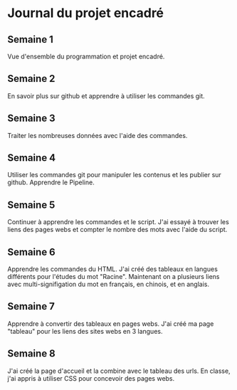 # Journal du projet encadré
## Semaine 1
Vue d'ensemble du programmation et projet encadré.

## Semaine 2
En savoir plus sur github et apprendre à utiliser les commandes git.

## Semaine 3
Traiter les nombreuses données avec l'aide des commandes.

## Semaine 4
Utiliser les commandes git pour manipuler les contenus et les publier sur github.
Apprendre le Pipeline.

## Semaine 5
Continuer à apprendre les commandes et le script. J'ai essayé à trouver les liens des pages webs et compter le nombre des mots avec l'aide du script.

## Semaine 6
Apprendre les commandes du HTML. J'ai créé des tableaux en langues différents pour l'études du mot "Racine". Maintenant on a plusieurs liens avec multi-signifigation du mot en français, en chinois, et en anglais.

## Semaine 7
Apprendre à convertir des tableaux en pages webs. J'ai créé ma page "tableau" pour les liens des sites webs en 3 langues.

## Semaine 8
J'ai créé la page d'accueil et la combine avec le tableau des urls. En classe, j'ai appris à utiliser CSS pour concevoir des pages webs.